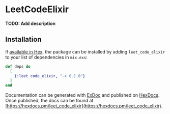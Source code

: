 # LeetCodeElixir

**TODO: Add description**

## Installation

If [available in Hex](https://hex.pm/docs/publish), the package can be installed
by adding `leet_code_elixir` to your list of dependencies in `mix.exs`:

```elixir
def deps do
  [
    {:leet_code_elixir, "~> 0.1.0"}
  ]
end
```

Documentation can be generated with [ExDoc](https://github.com/elixir-lang/ex_doc)
and published on [HexDocs](https://hexdocs.pm). Once published, the docs can
be found at [https://hexdocs.pm/leet_code_elixir](https://hexdocs.pm/leet_code_elixir).


